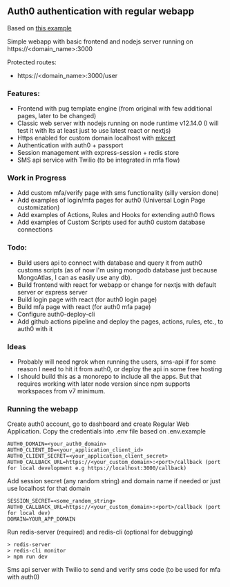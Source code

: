 ## Auth0 authentication with regular webapp

Based on [this example](https://auth0.com/blog/complete-guide-to-nodejs-express-user-authentication/)

Simple webapp with basic frontend and nodejs server running on https://<domain_name>:3000

Protected routes:

- https://<domain_name>:3000/user

### Features:

- Frontend with pug template engine (from original with few additional pages, later to be changed)
- Classic web server with nodejs running on node runtime v12.14.0 (I will test it with lts at least just to use latest react or nextjs)
- Https enabled for custom domain localhost with [mkcert](https://dev.to/aschmelyun/using-the-magic-of-mkcert-to-enable-valid-https-on-local-dev-sites-3a3c)
- Authentication with auth0 + passport
- Session management with express-session + redis store
- SMS api service with Twilio (to be integrated in mfa flow)

### Work in Progress

- Add custom mfa/verify page with sms functionality (silly version done)
- Add examples of login/mfa pages for auth0 (Universal Login Page customization)
- Add examples of Actions, Rules and Hooks for extending auth0 flows
- Add examples of Custom Scripts used for auth0 custom database connections

### Todo:

- Build users api to connect with database and query it from auth0 customs scripts (as of now I'm using mongodb database just because MongoAtlas, I can as easily use any db).
- Build frontend with react for webapp or change for nextjs with default server or express server
- Build login page with react (for auth0 login page)
- Build mfa page with react (for auth0 mfa page)
- Configure auth0-deploy-cli
- Add github actions pipeline and deploy the pages, actions, rules, etc., to auth0 with it

### Ideas

- Probably will need ngrok when running the users, sms-api if for some reason I need to hit it from auth0, or deploy the api in some free hosting
- I should build this as a monorepo to include all the apps. But that requires working with later node version since npm supports workspaces from v7 minimum.

### Running the webapp

Create auth0 account, go to dashboard and create Regular Web Application. Copy the credentials into .env file based on .env.example

```
AUTH0_DOMAIN=<your_auth0_domain>
AUTH0_CLIENT_ID=<your_application_client_id>
AUTH0_CLIENT_SECRET=<your_application_client_secret>
AUTH0_CALLBACK_URL=https://<your_custom_domain>:<port>/callback (port for local development e.g https://localhost:3000/callback)
```

Add session secret (any random string) and domain name if needed or just use localhost for that domain

```
SESSION_SECRET=<some_random_string>
AUTH0_CALLBACK_URL=https://<your_custom_domain>:<port>/callback (port for local dev)
DOMAIN=YOUR_APP_DOMAIN
```

Run redis-server (required) and redis-cli (optional for debugging)

```
> redis-server
> redis-cli monitor
> npm run dev
```

Sms api server with Twilio to send and verify sms code (to be used for mfa with auth0)
